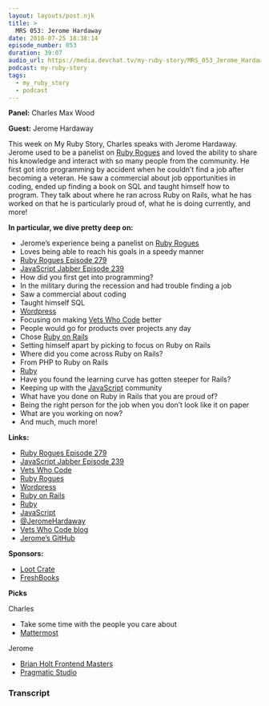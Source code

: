 ```yaml
---
layout: layouts/post.njk
title: >
  MRS 053: Jerome Hardaway
date: 2018-07-25 18:38:14
episode_number: 053
duration: 39:07
audio_url: https://media.devchat.tv/my-ruby-story/MRS_053_Jerome_Hardaway.mp3
podcast: my-ruby-story
tags:
  - my_ruby_story
  - podcast
---
```


**Panel:** Charles Max Wood

**Guest:** Jerome Hardaway

This week on My Ruby Story, Charles speaks with Jerome Hardaway. Jerome used to be a panelist on [Ruby Rogues](https://devchat.tv/ruby-rogues) and loved the ability to share his knowledge and interact with so many people from the community. He first got into programming by accident when he couldn’t find a job after becoming a veteran. He saw a commercial about job opportunities in coding, ended up finding a book on SQL and taught himself how to program. They talk about where he ran across Ruby on Rails, what he has worked on that he is particularly proud of, what he is doing currently, and more!

**In particular, we dive pretty deep on:**

- Jerome’s experience being a panelist on [Ruby Rogues](https://devchat.tv/ruby-rogues)
- Loves being able to reach his goals in a speedy manner
- [Ruby Rogues Episode 279](https://devchat.tv/ruby-rogues/279-rr-vets-who-code-with-jerome-hardaway)
- [JavaScript Jabber Episode 239](https://devchat.tv/js-jabber/239-jsj-vets-who-code-with-jerome-hardaway)
- How did you first get into programming?
- In the military during the recession and had trouble finding a job
- Saw a commercial about coding
- Taught himself SQL
- [Wordpress](https://wordpress.com/)
- Focusing on making [Vets Who Code](https://vetswhocode.io/) better
- People would go for products over projects any day
- Chose [Ruby on Rails](https://rubyonrails.org/)
- Setting himself apart by picking to focus on Ruby on Rails
- Where did you come across Ruby on Rails?
- From PHP to Ruby on Rails
- [Ruby](https://www.ruby-lang.org/en/)
- Have you found the learning curve has gotten steeper for Rails?
- Keeping up with the [JavaScript](https://www.javascript.com/) community
- What have you done on Ruby in Rails that you are proud of?
- Being the right person for the job when you don’t look like it on paper
- What are you working on now?
- And much, much more!

**Links:**

- [Ruby Rogues Episode 279](https://devchat.tv/ruby-rogues/279-rr-vets-who-code-with-jerome-hardaway)
- [JavaScript Jabber Episode 239](https://devchat.tv/js-jabber/239-jsj-vets-who-code-with-jerome-hardaway)
- [Vets Who Code](https://vetswhocode.io/)
- [Ruby Rogues](https://devchat.tv/ruby-rogues)
- [Wordpress](https://wordpress.com/)
- [Ruby on Rails](https://rubyonrails.org/)
- [Ruby](https://www.ruby-lang.org/en/)
- [JavaScript](https://www.javascript.com/)
- [@JeromeHardaway](https://twitter.com/JeromeHardaway)
- [Vets Who Code blog](https://medium.com/vets-who-code)
- [Jerome’s GitHub](https://github.com/jeromehardaway)

**Sponsors:**

- [Loot Crate](https://www.lootcrate.com/)
- [FreshBooks](https://www.freshbooks.com/invoice?ref=11731&utm_source=pbm&utm_medium=affiliate-program&utm_influencer=419364&utm_campaign=podcast-influencers)

**Picks**

Charles

- Take some time with the people you care about
- [Mattermost](https://mattermost.com/)

Jerome

- [Brian Holt Frontend Masters](https://frontendmasters.com/teachers/brian-holt/)
- [Pragmatic Studio](https://pragmaticstudio.com/)

### Transcript
